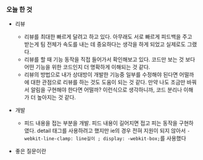### 오늘 한 것
- 리뷰
  - 리뷰를 최대한 빠르게 달려고 하고 있다. 아무래도 서로 빠르게 피드백을 주고 받는게 팀 전체가 속도를 내는 데 중요하다는 생각을 하게 되었고 실제로도 그랬다. 
  - 리뷰를 할 때 기능 동작을 직접 들어가서 확인해보고 있다. 코드만 보는 것 보다 어떤 기능을 위한 코드인지 더 명확하게 이해되는 것 같다.
  - 리뷰의 방법으로 내가 상대방이 개발한 기능중 일부를 수정해야 된다면 어떨까에 대한 관점으로 리뷰를 하는 것도 도움이 되는 것 같다. 만약 나도 조금만 바꿔서 알림을 구현해야 한다면 어떨까? 이런식으로 생각하니까, 코드 분리나 이해가 더 높아지는 것 같다.
  
- 개발
  - 피드 내용을 접는 부분을 개발. 피드 내용이 길어지면 접고 피는 동작을 구현하였다. detail 태그를 사용하려고 했지만 ie의 경우 전혀 지원이 되지 않아서 
    `-webkit-line-clamp: line길이 ; display: -webkit-box;`를 사용했다
   
   
- 좋은 질문이란 
